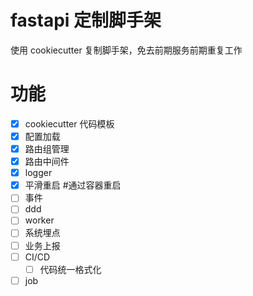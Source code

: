 # fastapi 定制脚手架

使用 cookiecutter 复制脚手架，免去前期服务前期重复工作

# 功能

- [x] cookiecutter 代码模板
- [x] 配置加载
- [x] 路由组管理
- [x] 路由中间件
- [x] logger
- [x] 平滑重启 #通过容器重启
- [ ] 事件
- [ ] ddd
- [ ] worker
- [ ] 系统埋点
- [ ] 业务上报
- [ ] CI/CD
  - [ ] 代码统一格式化
- [ ] job
